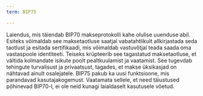 ```yaml
---
term: BIP75

---
```

Laiendus, mis täiendab BIP70 makseprotokolli kahe olulise uuenduse abil. Esiteks võimaldab see maksetaotluse saatjal vabatahtlikult allkirjastada seda taotlust ja esitada sertifikaadi, mis võimaldab vastuvõtjal teada saada oma vastaspoole identiteeti. Teiseks krüpteerib see tagastatud maksetaotluse, et vältida kolmandate isikute poolt pealtkuulamist ja vaatamist. See tugevdab tehingute turvalisust ja privaatsust, tagades, et makse üksikasjad on nähtavad ainult osalejatele. BIP75 pakub ka uusi funktsioone, mis parandavad kasutajakogemust. Vaatamata sellele, et need täiustused põhinevad BIP70-l, ei ole neid kunagi laialdaselt kasutusele võetud.